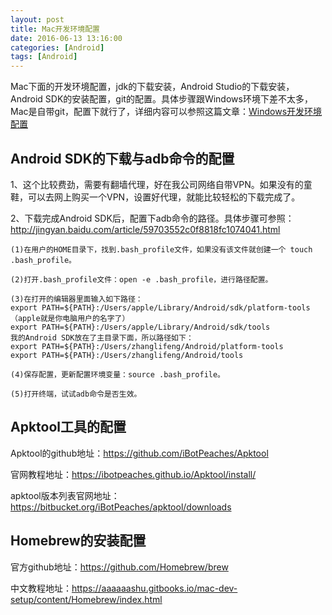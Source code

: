 ```yaml
---
layout: post
title: Mac开发环境配置
date: 2016-06-13 13:16:00
categories: [Android]
tags: [Android]
---
```


Mac下面的开发环境配置，jdk的下载安装，Android Studio的下载安装，Android SDK的安装配置，git的配置。具体步骤跟Windows环境下差不太多，Mac是自带git，配置下就行了，详细内容可以参照这篇文章：[Windows开发环境配置](http://xyzlf.github.io/2016/06/12/android-environment-config-win.html)
<!--more-->

## Android SDK的下载与adb命令的配置

1、这个比较费劲，需要有翻墙代理，好在我公司网络自带VPN。如果没有的童鞋，可以去网上购买一个VPN，设置好代理，就能比较轻松的下载完成了。

2、下载完成Android SDK后，配置下adb命令的路径。具体步骤可参照：<http://jingyan.baidu.com/article/59703552c0f8818fc1074041.html>


	(1)在用户的HOME目录下，找到.bash_profile文件，如果没有该文件就创建一个 touch .bash_profile。

	(2)打开.bash_profile文件：open -e .bash_profile，进行路径配置。

	(3)在打开的编辑器里面输入如下路径：
	export PATH=${PATH}:/Users/apple/Library/Android/sdk/platform-tools   （apple就是你电脑用户的名字了）
	export PATH=${PATH}:/Users/apple/Library/Android/sdk/tools
	我的Android SDK放在了主目录下面，所以路径如下：
	export PATH=${PATH}:/Users/zhanglifeng/Android/platform-tools
	export PATH=${PATH}:/Users/zhanglifeng/Android/tools

	(4)保存配置，更新配置环境变量：source .bash_profile。

	(5)打开终端，试试adb命令是否生效。


## Apktool工具的配置

Apktool的github地址：<https://github.com/iBotPeaches/Apktool>

官网教程地址：<https://ibotpeaches.github.io/Apktool/install/>

apktool版本列表官网地址：<https://bitbucket.org/iBotPeaches/apktool/downloads>


## Homebrew的安装配置

官方github地址：<https://github.com/Homebrew/brew>

中文教程地址：<https://aaaaaashu.gitbooks.io/mac-dev-setup/content/Homebrew/index.html>